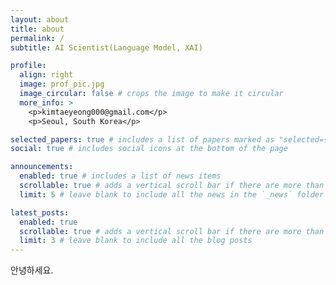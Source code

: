 ```yaml
---
layout: about
title: about
permalink: /
subtitle: AI Scientist(Language Model, XAI)

profile:
  align: right
  image: prof_pic.jpg
  image_circular: false # crops the image to make it circular
  more_info: >
    <p>kimtaeyeong000@gmail.com</p>
    <p>Seoul, South Korea</p>

selected_papers: true # includes a list of papers marked as "selected={true}"
social: true # includes social icons at the bottom of the page

announcements:
  enabled: true # includes a list of news items
  scrollable: true # adds a vertical scroll bar if there are more than 3 news items
  limit: 5 # leave blank to include all the news in the `_news` folder

latest_posts:
  enabled: true
  scrollable: true # adds a vertical scroll bar if there are more than 3 new posts items
  limit: 3 # leave blank to include all the blog posts
---
```


안녕하세요.